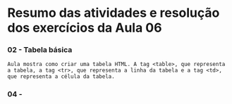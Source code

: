 # Resumo das atividades e resolução dos exercícios da Aula 06 #

### 02 - Tabela básica ###
    Aula mostra como criar uma tabela HTML. A tag <table>, que representa a tabela, a tag <tr>, que representa a linha da tabela e a tag <td>, que representa a célula da tabela.
    


### 04 -  ###
    